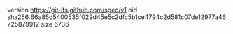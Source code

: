 version https://git-lfs.github.com/spec/v1
oid sha256:66a85d5400535f029d45e5c2dfc5b1ce4794c2d581c07de12977a46725879912
size 6736
